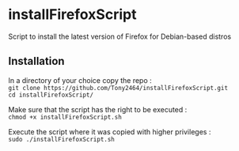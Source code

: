 # installFirefoxScript

Script to install the latest version of Firefox for Debian-based distros

## Installation

In a directory of your choice copy the repo :  
`git clone https://github.com/Tony2464/installFirefoxScript.git`  
`cd installFirefoxScript/`

Make sure that the script has the right to be executed :  
`chmod +x installFirefoxScript.sh`

Execute the script where it was copied with higher privileges :  
`sudo ./installFirefoxScript.sh`

